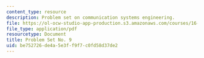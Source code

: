 ```yaml
---
content_type: resource
description: Problem set on communication systems engineering.
file: https://ol-ocw-studio-app-production.s3.amazonaws.com/courses/16-36-communication-systems-engineering-spring-2009/be752726de4a5e3ff9f7c0fd58d37de2_MIT16_36s09_assn09.pdf
file_type: application/pdf
resourcetype: Document
title: Problem Set No. 9
uid: be752726-de4a-5e3f-f9f7-c0fd58d37de2
---
```

